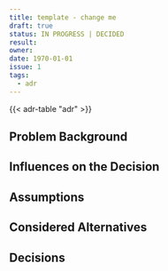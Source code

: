 ```yaml
---
title: template - change me
draft: true
status: IN PROGRESS | DECIDED
result: 
owner: 
date: 1970-01-01
issue: 1
tags:
  - adr
---
```


{{< adr-table "adr" >}}

## Problem Background


## Influences on the Decision


## Assumptions


## Considered Alternatives


## Decisions

